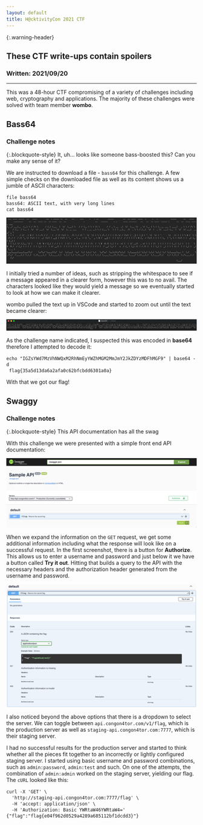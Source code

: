 ```yaml
---
layout: default
title: H@cktivityCon 2021 CTF
---
```


{:.warning-header}
## These CTF write-ups contain spoilers

### Written: 2021/09/20

---

This was a 48-hour CTF compromising of a variety of challenges including web, cryptography and applications. The majority of these challenges were solved with team member **wombo**.

## Bass64
### Challenge notes

{:.blockquote-style}
It, uh... looks like someone bass-boosted this? Can you make any sense of it?

We are instructed to download a file - `bass64` for this challenge. A few simple checks on the downloaded file as well as its content shows us a jumble of ASCII characters:

```shell
file bass64
bass64: ASCII text, with very long lines
cat bass64
```

<img src="/assets/images/bass64_challenge_cat.png">

I initially tried a number of ideas, such as stripping the whitespace to see if a message appeared in a clearer form, however this was to no avail. The characters looked like they would yield a message so we eventually started to look at how we can make it clearer.

wombo pulled the text up in VSCode and started to zoom out until the text became clearer:

<img src="/assets/images/bass64_challenge_text.png">

As the challenge name indicated, I suspected this was encoded in **base64** therefore I attempted to decode it:

```shell
echo "IGZsYWd7MzVhNWQxM2RhNmEyYWZhMGM2MmJmY2JkZDYzMDFhMGF9" | base64 -d
 flag{35a5d13da6a2afa0c62bfcbdd6301a0a}
```

With that we got our flag!

## Swaggy
### Challenge notes

{:.blockquote-style}
This API documentation has all the swag

With this challenge we were presented with a simple front end API documentation:

<img src="/assets/images/swaggy_challenge_front_end.png">

When we expand the information on the `GET` request, we get some additional information including what the response will look like on a successful request. In the first screenshot, there is a button for **Authorize**. This allows us to enter a username and password and just below it we have a button called **Try it out**. Hitting that builds a query to the API with the necessary headers and the authorization header generated from the username and password.

<img src="/assets/images/swaggy_challenge_api_expended.png">

I also noticed beyond the above options that there is a dropdown to select the server. We can toggle between `api.congon4tor.com/v1/flag`, which is the production server as well as `staging-api.congon4tor.com:7777`, which is their staging server.

I had no successful results for the production server and started to think whether all the pieces fit together to an incorrectly or lightly configured staging server. I started using basic username and password combinations, such as `admin:password`, `admin:test` and such. On one of the attempts, the combination of `admin:admin` worked on the staging server, yielding our flag. The `cURL` looked like this:

```shell
curl -X 'GET' \
  'http://staging-api.congon4tor.com:7777/flag' \
  -H 'accept: application/json' \
  -H 'Authorization: Basic YWRtaW46YWRtaW4='
{"flag":"flag{e04f962d0529a4289a685112bf1dcdd3}"}
```

